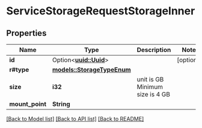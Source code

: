 # ServiceStorageRequestStorageInner

## Properties

Name | Type | Description | Notes
------------ | ------------- | ------------- | -------------
**id** | Option<[**uuid::Uuid**](uuid::Uuid.md)> |  | [optional]
**r#type** | [**models::StorageTypeEnum**](StorageTypeEnum.md) |  | 
**size** | **i32** | unit is GB Minimum size is 4 GB  | 
**mount_point** | **String** |  | 

[[Back to Model list]](../README.md#documentation-for-models) [[Back to API list]](../README.md#documentation-for-api-endpoints) [[Back to README]](../README.md)


